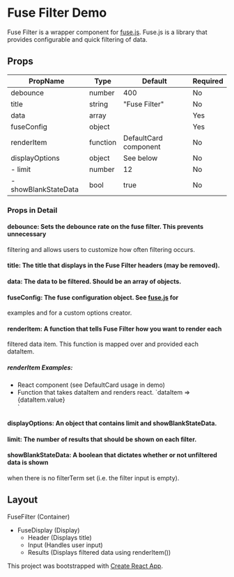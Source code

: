 # Fuse Filter Demo

Fuse Filter is a wrapper component for [fuse.js](http://fusejs.io/ "Fuse.js").
Fuse.js is a library that provides configurable and quick filtering of data.


## Props

| PropName               | Type                                 | Default                              | Required |
| ---------------------- | ------------------------------------ | ------------------------------------ | -------- |
| debounce               | number                               | 400                                  | No       |
| title                  | string                               | "Fuse Filter"                        | No       |
| data                   | array                                |                                      | Yes      |
| fuseConfig             | object                               |                                      | Yes      |
| renderItem             | function                             | DefaultCard component                | No       |
| displayOptions         | object                               | See below                            | No       |
| - limit                | number                               | 12                                   | No       |
| - showBlankStateData   | bool                                 | true                                 | No       |


### Props in Detail

#### debounce: Sets the debounce rate on the fuse filter. This prevents unnecessary
filtering and allows users to customize how often filtering occurs.

#### title: The title that displays in the Fuse Filter headers (may be removed).

#### data: The data to be filtered. Should be an array of objects.

#### fuseConfig: The fuse configuration object. See [fuse.js](http://fusejs.io/) for
examples and for a custom options creator.

#### renderItem: A function that tells Fuse Filter how you want to render each
filtered data item. This function is mapped over and provided each dataItem.

##### renderItem Examples:
- React component (see DefaultCard usage in demo)
- Function that takes dataItem and renders react. `dataItem =>
  <div key={dataItem.uniqueKey}>{dataItem.value}</div>`

#### displayOptions: An object that contains limit and showBlankStateData.

#### limit: The number of results that should be shown on each filter.

#### showBlankStateData: A boolean that dictates whether or not unfiltered data is shown
when there is no filterTerm set (i.e. the filter input is empty).


## Layout

FuseFilter (Container)
- FuseDisplay (Display)
  - Header (Displays title)
  - Input  (Handles user input)
  - Results (Displays filtered data using renderItem())


This project was bootstrapped with [Create React App](https://github.com/facebookincubator/create-react-app).
